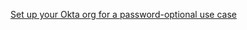 [Set up your Okta org for a password-optional use case](/docs/guides/oie-embedded-common-org-setup/react/main/#set-up-your-okta-org-for-a-password-optional-use-case)

<!-- Temporarily set to nodejs. The above react sign in guide will be completed in https://oktainc.atlassian.net/browse/OKTA-515730 -->
